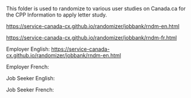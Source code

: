 This folder is used to randomize to various user studies on Canada.ca for the CPP Information to apply letter study.

https://service-canada-cx.github.io/randomizer/jobbank/rndm-en.html

https://service-canada-cx.github.io/randomizer/jobbank/rndm-fr.html

Employer English: https://service-canada-cx.github.io/randomizer/jobbank/rndm-en.html

Employer French:

Job Seeker English:

Job Seeker French:
